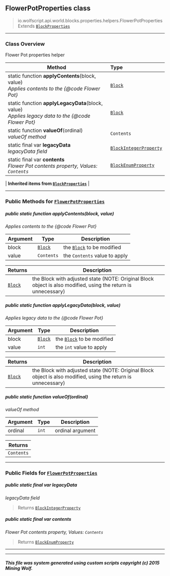 ## FlowerPotProperties __class__

>io.wolfscript.api.world.blocks.properties.helpers.FlowerPotProperties
>Extends [`BlockProperties`](BlockProperties.md)

---

### Class Overview

Flower Pot properties helper

Method | Type   
--- | :--- 
static function __applyContents__(block, value) <br> _Applies contents to the {@code Flower Pot}_ | [`Block`](../../Block.md)
static function __applyLegacyData__(block, value) <br> _Applies legacy data to the {@code Flower Pot}_ | [`Block`](../../Block.md)
static function __valueOf__(ordinal) <br> _valueOf method_ | `Contents`
static final var __legacyData__ <br> _legacyData field_ | [`BlockIntegerProperty`](../BlockIntegerProperty.md)
static final var __contents__ <br> _Flower Pot contents property, Values: `Contents`_ | [`BlockEnumProperty`](../BlockEnumProperty.md)
 |
__Inherited items from [`BlockProperties`](BlockProperties.md)__ |





---


### Public Methods for [`FlowerPotProperties`](FlowerPotProperties.md)

##### <a id='applycontents'></a>public static function __applyContents__(block, value)

_Applies contents to the {@code Flower Pot}_

Argument | Type | Description  
--- | --- | --- 
block | [`Block`](../../Block.md) | the [`Block`](../../Block.md) to be modified
value | `Contents` | the `Contents` value to apply

Returns | Description
--- | --- 
[`Block`](../../Block.md) | the Block with adjusted state (NOTE: Original Block object is also modified, using the return is unnecessary)


##### <a id='applylegacydata'></a>public static function __applyLegacyData__(block, value)

_Applies legacy data to the {@code Flower Pot}_

Argument | Type | Description  
--- | --- | --- 
block | [`Block`](../../Block.md) | the [`Block`](../../Block.md) to be modified
value | `int` | the `int` value to apply

Returns | Description
--- | --- 
[`Block`](../../Block.md) | the Block with adjusted state (NOTE: Original Block object is also modified, using the return is unnecessary)


##### <a id='valueof'></a>public static function __valueOf__(ordinal)

_valueOf method_

Argument | Type | Description  
--- | --- | --- 
ordinal | `int` | ordinal argument

Returns | 
--- | 
`Contents` |


---

### Public Fields for [`FlowerPotProperties`](FlowerPotProperties.md)

##### <a id='legacydata'></a>public static final var __legacyData__

_legacyData field_

>Returns
>  [`BlockIntegerProperty`](../BlockIntegerProperty.md)

##### <a id='contents'></a>public static final var __contents__

_Flower Pot contents property, Values: `Contents`_

>Returns
>  [`BlockEnumProperty`](../BlockEnumProperty.md)

---


---


##### This file was system generated using custom scripts copyright (c) 2015 Mining Wolf.
	


